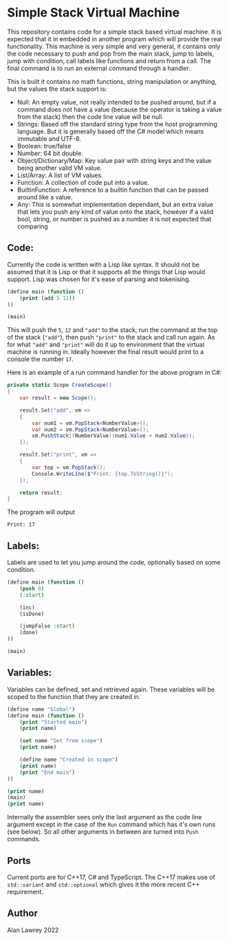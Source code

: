 Simple Stack Virtual Machine
=

This repository contains code for a simple stack based virtual machine. It is expected that it in embedded in another program which will provide the real functionality. This machine is very simple and very general, it contains only the code necessary to push and pop from the main stack, jump to labels, jump with condition, call labels like functions and return from a call. The final command is to run an external command through a handler.

This is built it contains no math functions, string manipulation or anything, but the values the stack support is:
- Null: An empty value, not really intended to be pushed around, but if a command does not have a value (because the operator is taking a value from the stack) then the code line value will be null.
- Strings: Based off the standard string type from the host programming language. But it is generally based off the C# model which means immutable and UTF-8.
- Boolean: true/false
- Number: 64 bit double.
- Object/Dictionary/Map: Key value pair with string keys and the value being another valid VM value.
- List/Array: A list of VM values.
- Function: A collection of code put into a value.
- BuiltinFunction: A reference to a builtin function that can be passed around like a value.
- Any: This is somewhat implementation dependant, but an extra value that lets you push any kind of value onto the stack, however if a valid bool, string, or number is pushed as a number it is not expected that comparing

Code:
-

Currently the code is written with a Lisp like syntax. It should not be assumed that it is Lisp or that it supports all the things that Lisp would support. Lisp was chosen for it's ease of parsing and tokenising.

```lisp
(define main (function ()
    (print (add 5 12))
))

(main)
```

This will push the `5`, `12` and `"add"` to the stack, run the command at the top of the stack (`"add"`), then push `"print"` to the stack and call run again. As for what `"add"` and `"print"` will do it up to environment that the virtual machine is running in. Ideally however the final result would print to a console the number `17`.

Here is an example of a run command handler for the above program in C#:
```csharp
private static Scope CreateScope()
{
    var result = new Scope();

    result.Set("add", vm =>
    {
        var num1 = vm.PopStack<NumberValue>();
        var num2 = vm.PopStack<NumberValue>();
        vm.PushStack((NumberValue)(num1.Value + num2.Value));
    });

    result.Set("print", vm =>
    {
        var top = vm.PopStack();
        Console.WriteLine($"Print: {top.ToString()}");
    });

    return result;
}
```

The program will output

```
Print: 17
```

Labels:
-

Labels are used to let you jump around the code, optionally based on some condition.

```lisp
(define main (function ()
    (push 0)
    (:start)

    (inc)
    (isDone)

    (jumpFalse :start)
    (done)
))

(main)
```

Variables:
-

Variables can be defined, set and retrieved again. These variables will be scoped to the function that they are created in.

```lisp
(define name "Global")
(define main (function ()
    (print "Started main")
    (print name)

    (set name "Set from scope")
    (print name)

    (define name "Created in scope")
    (print name)
    (print "End main")
))

(print name)
(main)
(print name)
```

Internally the assembler sees only the last argument as the code line argument except in the case of the `Run` command which has it's own runs (see below). So all other arguments in between are turned into `Push` commands.

Ports
-

Current ports are for C++17, C# and TypeScript. The C++17 makes use of `std::variant` and `std::optional` which gives it the more recent C++ requirement.

Author
-
Alan Lawrey 2022
